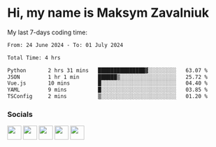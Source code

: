 Hi, my name is Maksym Zavalniuk
========================================================================================================================================

My last 7-days coding time:
<!--START_SECTION:waka-->

```txt
From: 24 June 2024 - To: 01 July 2024

Total Time: 4 hrs

Python       2 hrs 31 mins   ███████████████▓░░░░░░░░░   63.07 %
JSON         1 hr 1 min      ██████▒░░░░░░░░░░░░░░░░░░   25.72 %
Vue.js       10 mins         █░░░░░░░░░░░░░░░░░░░░░░░░   04.40 %
YAML         9 mins          █░░░░░░░░░░░░░░░░░░░░░░░░   03.85 %
TSConfig     2 mins          ▒░░░░░░░░░░░░░░░░░░░░░░░░   01.20 %
```

<!--END_SECTION:waka-->


### Socials

<p align="left"> <a href="https://www.dev.to/mezgoodle" target="_blank" rel="noreferrer"><img src="https://raw.githubusercontent.com/danielcranney/readme-generator/main/public/icons/socials/devdotto.svg" width="32" height="32" /></a> <a href="https://discord.com/users/mezgoodle" target="_blank" rel="noreferrer"><img src="https://raw.githubusercontent.com/danielcranney/readme-generator/main/public/icons/socials/discord.svg" width="32" height="32" /></a> <a href="https://www.github.com/mezgoodle" target="_blank" rel="noreferrer"><img src="https://raw.githubusercontent.com/danielcranney/readme-generator/main/public/icons/socials/github.svg" width="32" height="32" /></a> <a href="http://www.instagram.com/sylvenis" target="_blank" rel="noreferrer"><img src="https://raw.githubusercontent.com/danielcranney/readme-generator/main/public/icons/socials/instagram.svg" width="32" height="32" /></a> <a href="https://www.linkedin.com/in/maksym-zavalniuk-ba4a72193" target="_blank" rel="noreferrer"><img src="https://raw.githubusercontent.com/danielcranney/readme-generator/main/public/icons/socials/linkedin.svg" width="32" height="32" /></a></p>
